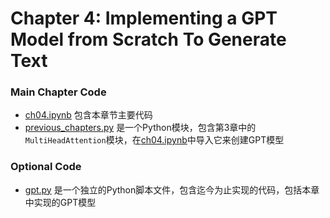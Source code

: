 # Chapter 4: Implementing a GPT Model from Scratch To Generate Text

### Main Chapter Code

- [ch04.ipynb](ch04.ipynb) 包含本章节主要代码
- [previous_chapters.py](previous_chapters.py) 是一个Python模块，包含第3章中的`MultiHeadAttention`模块，在[ch04.ipynb](ch04.ipynb)中导入它来创建GPT模型

### Optional Code

- [gpt.py](gpt.py) 是一个独立的Python脚本文件，包含迄今为止实现的代码，包括本章中实现的GPT模型


